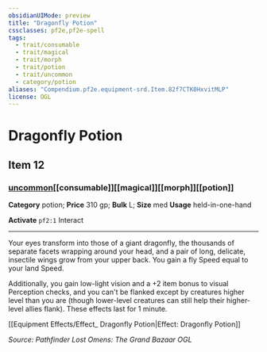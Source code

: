 ```yaml
---
obsidianUIMode: preview
title: "Dragonfly Potion"
cssclasses: pf2e,pf2e-spell
tags:
  - trait/consumable
  - trait/magical
  - trait/morph
  - trait/potion
  - trait/uncommon
  - category/potion
aliases: "Compendium.pf2e.equipment-srd.Item.82f7CTK0HxvitMLP"
license: OGL
---
```

# Dragonfly Potion
## Item 12
### [uncommon](uncommon "Uncommon Rarity Trait")[[consumable]][[magical]][[morph]][[potion]]

**Category** potion; 
**Price** 310 gp; 
**Bulk** L; **Size** med
**Usage** held-in-one-hand

**Activate** `pf2:1` Interact

* * *

Your eyes transform into those of a giant dragonfly, the thousands of separate facets wrapping around your head, and a pair of long, delicate, insectile wings grow from your upper back. You gain a fly Speed equal to your land Speed.

Additionally, you gain low-light vision and a +2 item bonus to visual Perception checks, and you can't be flanked except by creatures higher level than you are (though lower-level creatures can still help their higher-level allies flank). These effects last for 1 minute.

[[Equipment Effects/Effect_ Dragonfly Potion|Effect: Dragonfly Potion]]

*Source: Pathfinder Lost Omens: The Grand Bazaar*
*OGL*